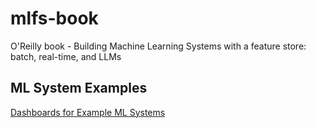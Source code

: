 # mlfs-book
O'Reilly book - Building Machine Learning Systems with a feature store: batch, real-time, and LLMs


## ML System Examples


[Dashboards for Example ML Systems](https://lemongooo.github.io/mlfs-book/air-quality/)

